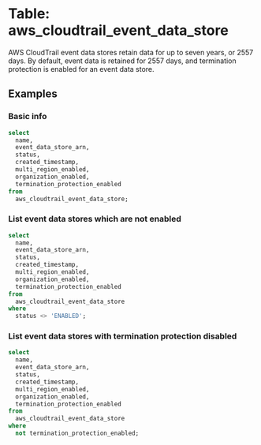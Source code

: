 # Table: aws_cloudtrail_event_data_store

AWS CloudTrail event data stores retain data for up to seven years, or 2557 days. By default, event data is retained for 2557 days, and termination protection is enabled for an event data store.

## Examples

### Basic info

```sql
select
  name,
  event_data_store_arn,
  status,
  created_timestamp,
  multi_region_enabled,
  organization_enabled,
  termination_protection_enabled
from
  aws_cloudtrail_event_data_store;
```

### List event data stores which are not enabled

```sql
select
  name,
  event_data_store_arn,
  status,
  created_timestamp,
  multi_region_enabled,
  organization_enabled,
  termination_protection_enabled
from
  aws_cloudtrail_event_data_store
where
  status <> 'ENABLED';
```

### List event data stores with termination protection disabled

```sql
select
  name,
  event_data_store_arn,
  status,
  created_timestamp,
  multi_region_enabled,
  organization_enabled,
  termination_protection_enabled
from
  aws_cloudtrail_event_data_store
where
  not termination_protection_enabled;
```